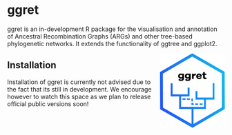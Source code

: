 
<!-- README.md is generated from README.Rmd. Please edit that file -->

# ggret

<!-- badges: start -->
<!-- badges: end -->

ggret is an in-development R package for the visualisation and
annotation of Ancestral Recombination Graphs (ARGs) and other tree-based
phylogenetic networks. It extends the functionality of ggtree and
ggplot2.

<img align="right" width="150" height="173" src="man/figures/ggret_logo.png">

## Installation

Installation of ggret is currently not advised due to the fact that its
still in development. We encourage however to watch this space as we
plan to release official public versions soon!
